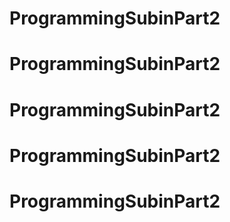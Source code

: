 # ProgrammingSubinPart2
# ProgrammingSubinPart2
# ProgrammingSubinPart2
# ProgrammingSubinPart2
# ProgrammingSubinPart2
